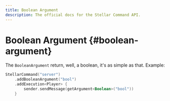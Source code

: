```yaml
---
title: Boolean Argument
description: The official docs for the Stellar Command API.
---
```


# Boolean Argument {#boolean-argument}

The `BooleanArgument` return, well, a boolean, it's as simple as that. Example:

```kt
StellarCommand("server")
    .addBooleanArgument("bool")
    .addExecution<Player> {
        sender.sendMessage(getArgument<Boolean>("bool"))
    }
```